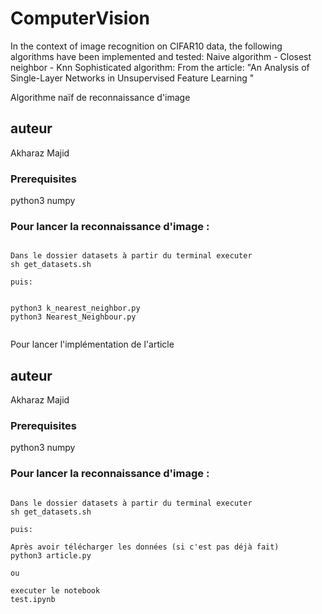 # ComputerVision
In the context of image recognition on CIFAR10 data, the following algorithms have been implemented and tested: Naive algorithm - Closest neighbor - Knn  Sophisticated algorithm: From the article: "An Analysis of Single-Layer Networks in Unsupervised Feature Learning "


Algorithme naïf de reconnaissance d'image
## auteur 


Akharaz Majid

### Prerequisites

python3
numpy

### Pour lancer la reconnaissance d'image :
```

Dans le dossier datasets à partir du terminal executer 
sh get_datasets.sh

puis: 


python3 k_nearest_neighbor.py
python3 Nearest_Neighbour.py


```


Pour lancer l'implémentation de l'article
## auteur 


Akharaz Majid

### Prerequisites

python3
numpy

### Pour lancer la reconnaissance d'image :
```

Dans le dossier datasets à partir du terminal executer 
sh get_datasets.sh

puis: 

Après avoir télécharger les données (si c'est pas déjà fait)
python3 article.py

ou 

executer le notebook
test.ipynb



```
